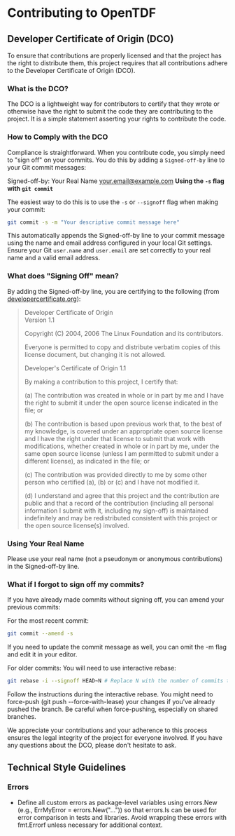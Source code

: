 # Contributing to OpenTDF

## Developer Certificate of Origin (DCO)

To ensure that contributions are properly licensed and that the project has the right to distribute them, this project requires that all contributions adhere to the Developer Certificate of Origin (DCO).

### What is the DCO?

The DCO is a lightweight way for contributors to certify that they wrote or otherwise have the right to submit the code they are contributing to the project. It is a simple statement asserting your rights to contribute the code.

### How to Comply with the DCO

Compliance is straightforward. When you contribute code, you simply need to "sign off" on your commits. You do this by adding a `Signed-off-by` line to your Git commit messages:

Signed-off-by: Your Real Name your.email@example.com
**Using the `-s` flag with `git commit`**

The easiest way to do this is to use the `-s` or `--signoff` flag when making your commit:

```bash
git commit -s -m "Your descriptive commit message here"
```
This automatically appends the Signed-off-by line to your commit message using the name and email address configured in your local Git settings. Ensure your Git `user.name` and `user.email` are set correctly to your real name and a valid email address.

### What does "Signing Off" mean?

By adding the Signed-off-by line, you are certifying to the following (from [developercertificate.org](https://developercertificate.org/)):

> Developer Certificate of Origin  
> Version 1.1  
> 
> Copyright (C) 2004, 2006 The Linux Foundation and its contributors. 
>  
> Everyone is permitted to copy and distribute verbatim copies of this  
> license document, but changing it is not allowed.  
>
> 
> Developer's Certificate of Origin 1.1  
> 
> By making a contribution to this project, I certify that: 
>      
> (a) The contribution was created in whole or in part by me and I
>    have the right to submit it under the open source license
>    indicated in the file; or 
> 
> (b) The contribution is based upon previous work that, to the best
>    of my knowledge, is covered under an appropriate open source
>    license and I have the right under that license to submit that
>    work with modifications, whether created in whole or in part
>    by me, under the same open source license (unless I am
>    permitted to submit under a different license), as indicated
>    in the file; or 
> 
> (c) The contribution was provided directly to me by some other
>    person who certified (a), (b) or (c) and I have not modified
>    it. 
> 
> (d) I understand and agree that this project and the contribution
>    are public and that a record of the contribution (including all
>    personal information I submit with it, including my sign-off) is
>    maintained indefinitely and may be redistributed consistent with
>    this project or the open source license(s) involved.

### Using Your Real Name 

Please use your real name (not a pseudonym or anonymous contributions) in the Signed-off-by line. 

### What if I forgot to sign off my commits?

If you have already made commits without signing off, you can amend your previous commits:

For the most recent commit:
```bash
git commit --amend -s
```
If you need to update the commit message as well, you can omit the -m flag and edit it in your editor.

For older commits: You will need to use interactive rebase:
```bash
git rebase -i --signoff HEAD~N # Replace N with the number of commits to rebase
```
Follow the instructions during the interactive rebase. You might need to force-push (git push --force-with-lease) your changes if you've already pushed the branch. Be careful when force-pushing, especially on shared branches.

We appreciate your contributions and your adherence to this process ensures the legal integrity of the project for everyone involved. If you have any questions about the DCO, please don't hesitate to ask.

## Technical Style Guidelines

### Errors

* Define all custom errors as package-level variables using errors.New (e.g., ErrMyError = errors.New("...")) so that errors.Is can be used for error comparison in tests and libraries. Avoid wrapping these errors with fmt.Errorf unless necessary for additional context.